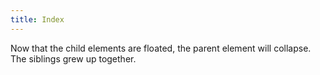 ```yaml
---
title: Index
---
```


Now that the child elements are floated, the parent element will collapse.
The siblings grew up together.
